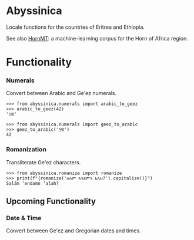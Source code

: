 # Abyssinica

Locale functions for the countries of Eritrea and Ethiopia.

See also [HornMT](https://github.com/gebre/HornMT): a machine-learning corpus for the Horn of Africa region.

# Functionality
### Numerals
Convert between Arabic and Ge'ez numerals.

    >>> from abyssinica.numerals import arabic_to_geez
    >>> arabic_to_geez(42)
    '፵፪'

    >>> from abyssinica.numerals import geez_to_arabic
    >>> geez_to_arabic('፵፪')
    42

### Romanization
Transliterate Ge'ez characters.

    >>> from abyssinica.romanize import romanize
    >>> print(f"{romanize('ሰላም እንደምን አለህ?').capitalize()}")
    Salām ʼendamn ʼalah?


## Upcoming Functionality
### Date & Time
Convert between Ge'ez and Gregorian dates and times.